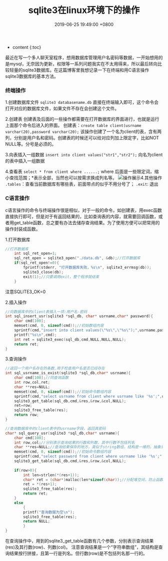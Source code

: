 ﻿---
layout: post
title:  sqlite3在linux环境下的操作
date:   2019-06-25 19:49:00 +0800
categories: note
tag: C++
---

* content
{:toc}



最近在写一个多人聊天室程序，想用数据库管理用户名密码等数据，一开始想用的是mysql，无奈因为更新，权限等一系列问题我实在不太用得来，所以最后转向比较轻量的sqlite3数据库。在这篇博客里我想记录一下在终端和用C语言操作sqlite3数据库的基本方法。

### 终端操作
1.创建数据库文件
`sqlite3 databasename.db`
直接在终端输入即可，这个命令会打开对应的数据库文件，如果文件不存在会创建这个文件。

2.创建表
创建表及后面的一些操作都需要在打开数据库的界面进行，也就是运行上面那个命令后进入的界面。
创建表：`create table client(usrname varchar(20),password varchar(20);`
 该操作创建了一个名为client的表，含有两列，分别是用户名和密码。创建表的时候还可以给对应列加上限定字，比如NOT NULL等。分号是必须的。

3.向表插入一组数据
`insert into client values("str1","str2");`
 向名为client的表中插入一组数据

4.查看表
`select * from client where ......;`
 where 后面是一些限定词，缩小查找范围；*表示全部，当然也可以按需求换成列名等。
 ![操作展示](https://img-blog.csdnimg.cn/20190620103501450.png?x-oss-process=image/watermark,type_ZmFuZ3poZW5naGVpdGk,shadow_20,text_aHR0cHM6Ly9ibG9nLmNzZG4ubmV0L2JhaWR1XzQxNzQzMTk1,size_20,color_FFFFFF,t_70)4.其他操作
 `.tables`：查看当前数据库有哪些表，前面带点的似乎不用分号了；
 `.exit`:  退出


### C语言操作
c语言操作的命令与终端操作很是相似，对于一般的命令，如创建表，用exec函数直接执行即可，但是对于有返回结果的，比如查询表的内容，就需要回调函数，或者用get_table函数，总之要有办法去储存查询结果。为了使用方便可以把常用的操作封装成函数。

1.打开数据库
```c
//打开数据库
	int sql_ret_open=1;
	sql_ret_open = sqlite3_open("./data.db", &db);//打开数据库
	if(sql_ret_open!=0){
		fprintf(stderr, "打开数据库失败，%s\n", sqlite3_errmsg(db));
		sqlite3_close(db);
		exit(1);//只要调用exit，整个程序就结束
	}
```
 注意SQLITE3_OK=0

2.插入操作
```c
//向数据库中的client表插入一项:用户名-密码
int sql_insert_usr(sqlite3 *sql_db, char* usrname,char* password){
	char cmd[100];
	memset(cmd, 0, sizeof(cmd));//初始数组内容
	sprintf(cmd,"insert into client values(\"%s\",\"%s\");",usrname,password);
    printf("%s\n",cmd);
	int ret = sqlite3_exec(sql_db,cmd,NULL,NULL,NULL);
	return ret;
}
```

3.查询操作

```c
//返回一个用户名存在的条数,用于检查用户名是否已经存在
int sql_usrname_is_exist(sqlite3 *sql_db,char* usrname){
    char cmd[100];//同查询函数
    int row,col,ret;
    char **res=NULL;
    memset(cmd, 0, sizeof(cmd));//初始命令数组内容
    sprintf(cmd,"select usrname from client where usrname like '%s';",usrname);
    sqlite3_get_table(sql_db,cmd,&res,&row,&col,NULL);
    ret=row;
    sqlite3_free_table(res);
    return row;
}
```

```c
//查询数据库中的client表中的usrname字段，返回其密码
char* sql_query_usr(sqlite3 *sql_db,char* usrname){
    char cmd[100];
    int row,col;//分别表示查询结果的行数和列数，其中行数不包括列名
    char **res=NULL;//查询结果保存的地方，类似于string数组，结构是一维的，抽象来看是查询结果按行排列（包括列名）
    memset(cmd, 0, sizeof(cmd));//初始命令数组内容
    sprintf(cmd,"select password from client where usrname like '%s';",usrname);
    sqlite3_get_table(sql_db,cmd,&res,&row,&col,NULL);
    
    if(row>0){
        int len=strlen(*(res+1));
        char* ret = (char*)malloc(len*sizeof(char));//分配堆空间，防止函数结束被释放
        ret = *(res+1);
        sqlite3_free_table(res);
        return ret;
    }
    else
        {
        printf("查询数据为空\n");
        sqlite3_free_table(res);
        return NULL;
        }
}
```

 在查询操作中，用到的sqlite3_get_table函数有几个参数，分别表示查询结果(res)及其行数(row)、列数(col)。
 注意查询结果是一个“字符串数组”，其结构是查询结果按行拼接，且第一行是列名。但行数(row)是不包括列名那一行的。
 
